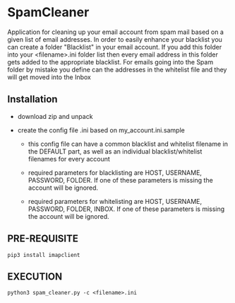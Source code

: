 # SpamCleaner

Application for cleaning up your email account from spam mail based on a given list of email addresses.
In order to easily enhance your blacklist you can create a folder "Blacklist" in your email account. If you add this folder into your \<filename\>.ini folder list then every email address in this folder gets added to the appropriate blacklist.
For emails going into the Spam folder by mistake you define can the addresses in the whitelist file and they will get moved into the Inbox

## Installation

- download zip and unpack

- create the config file <filename>.ini based on my_account.ini.sample

  - this config file can have a common blacklist and whitelist filename in the DEFAULT part, as well as an individual blacklist/whitelist filenames for every account

  - required parameters for blacklisting are HOST, USERNAME, PASSWORD, FOLDER. If one of these parameters is missing the account will be ignored.
  - required parameters for whitelisting are HOST, USERNAME, PASSWORD, FOLDER, INBOX. If one of these parameters is missing the account will be ignored.

## PRE-REQUISITE

```
pip3 install imapclient
```

## EXECUTION

```
python3 spam_cleaner.py -c <filename>.ini
```
